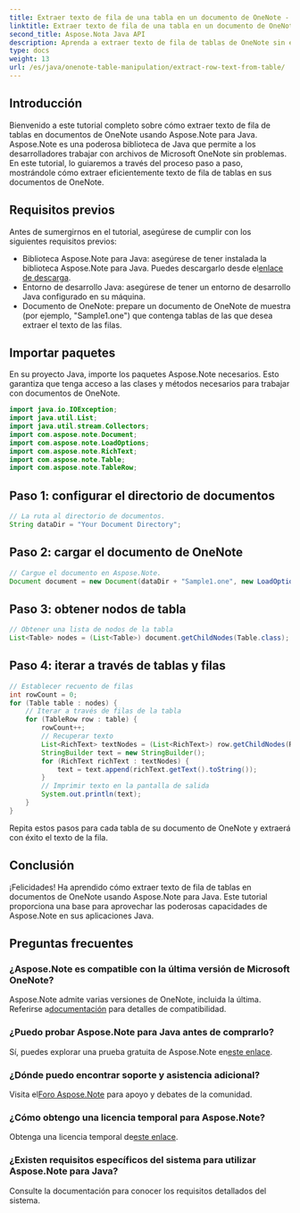 ```yaml
---
title: Extraer texto de fila de una tabla en un documento de OneNote - Aspose.Note
linktitle: Extraer texto de fila de una tabla en un documento de OneNote - Aspose.Note
second_title: Aspose.Nota Java API
description: Aprenda a extraer texto de fila de tablas de OneNote sin esfuerzo con Aspose.Note para Java. Siga nuestra guía paso a paso para una integración perfecta.
type: docs
weight: 13
url: /es/java/onenote-table-manipulation/extract-row-text-from-table/
---
```

## Introducción
Bienvenido a este tutorial completo sobre cómo extraer texto de fila de tablas en documentos de OneNote usando Aspose.Note para Java. Aspose.Note es una poderosa biblioteca de Java que permite a los desarrolladores trabajar con archivos de Microsoft OneNote sin problemas. En este tutorial, lo guiaremos a través del proceso paso a paso, mostrándole cómo extraer eficientemente texto de fila de tablas en sus documentos de OneNote.
## Requisitos previos
Antes de sumergirnos en el tutorial, asegúrese de cumplir con los siguientes requisitos previos:
-  Biblioteca Aspose.Note para Java: asegúrese de tener instalada la biblioteca Aspose.Note para Java. Puedes descargarlo desde el[enlace de descarga](https://releases.aspose.com/note/java/).
- Entorno de desarrollo Java: asegúrese de tener un entorno de desarrollo Java configurado en su máquina.
- Documento de OneNote: prepare un documento de OneNote de muestra (por ejemplo, "Sample1.one") que contenga tablas de las que desea extraer el texto de las filas.
## Importar paquetes
En su proyecto Java, importe los paquetes Aspose.Note necesarios. Esto garantiza que tenga acceso a las clases y métodos necesarios para trabajar con documentos de OneNote.
```java
import java.io.IOException;
import java.util.List;
import java.util.stream.Collectors;
import com.aspose.note.Document;
import com.aspose.note.LoadOptions;
import com.aspose.note.RichText;
import com.aspose.note.Table;
import com.aspose.note.TableRow;
```
## Paso 1: configurar el directorio de documentos
```java
// La ruta al directorio de documentos.
String dataDir = "Your Document Directory";
```
## Paso 2: cargar el documento de OneNote
```java
// Cargue el documento en Aspose.Note.
Document document = new Document(dataDir + "Sample1.one", new LoadOptions());
```
## Paso 3: obtener nodos de tabla
```java
// Obtener una lista de nodos de la tabla
List<Table> nodes = (List<Table>) document.getChildNodes(Table.class);
```
## Paso 4: iterar a través de tablas y filas
```java
// Establecer recuento de filas
int rowCount = 0;
for (Table table : nodes) {
    // Iterar a través de filas de la tabla
    for (TableRow row : table) {
        rowCount++;
        // Recuperar texto
        List<RichText> textNodes = (List<RichText>) row.getChildNodes(RichText.class);
        StringBuilder text = new StringBuilder();
        for (RichText richText : textNodes) {
            text = text.append(richText.getText().toString());
        }
        // Imprimir texto en la pantalla de salida
        System.out.println(text);
    }
}
```
Repita estos pasos para cada tabla de su documento de OneNote y extraerá con éxito el texto de la fila.
## Conclusión
¡Felicidades! Ha aprendido cómo extraer texto de fila de tablas en documentos de OneNote usando Aspose.Note para Java. Este tutorial proporciona una base para aprovechar las poderosas capacidades de Aspose.Note en sus aplicaciones Java.
## Preguntas frecuentes
### ¿Aspose.Note es compatible con la última versión de Microsoft OneNote?
 Aspose.Note admite varias versiones de OneNote, incluida la última. Referirse a[documentación](https://reference.aspose.com/note/java/) para detalles de compatibilidad.
### ¿Puedo probar Aspose.Note para Java antes de comprarlo?
Sí, puedes explorar una prueba gratuita de Aspose.Note en[este enlace](https://releases.aspose.com/).
### ¿Dónde puedo encontrar soporte y asistencia adicional?
 Visita el[Foro Aspose.Note](https://forum.aspose.com/c/note/28) para apoyo y debates de la comunidad.
### ¿Cómo obtengo una licencia temporal para Aspose.Note?
 Obtenga una licencia temporal de[este enlace](https://purchase.aspose.com/temporary-license/).
### ¿Existen requisitos específicos del sistema para utilizar Aspose.Note para Java?
Consulte la documentación para conocer los requisitos detallados del sistema.